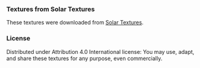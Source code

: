 ### Textures from Solar Textures

These textures were downloaded from [Solar Textures](https://www.solarsystemscope.com/textures/).


### License

Distributed under Attribution 4.0 International license: You may use, adapt,
and share these textures for any purpose, even commercially.
